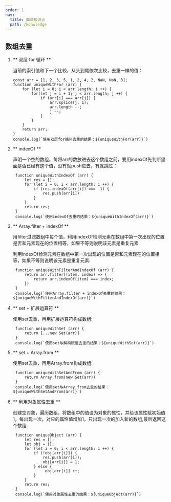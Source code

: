 ```yaml
---
order: 1
nav:
  title: 面试知识点
  path: /konwledge
---
```


## 数组去重

1. ** 双层 for 循环 **
   
   当前的索引值和下一个比较，从头到尾依次比较，去重一样的值：

    ```
    const arr = [1, 2, 3, 5, 1, 2, 4, 2, NaN, NaN, 3];
    function uniqueWithFor (arr) {
        for (let i = 0; i < arr.length; i ++) {
            for(let j = i + 1; j < arr.length; j ++) {
                if (arr[i] === arr[j]) {
                    arr.splice(j, 1);
                    arr.length --;
                    j --;
                }
            }
        }
        return arr;
    }
    console.log(`使用双层for循环去重的结果：${uniqueWithFor(arr)}`)
    ```

2. ** indexOf **

   声明一个空的数组，每将arr的数放进去这个数组之前，要用indexOf先判断里面是否已经有这个值，没有就push进去，有就跳过：

   ```
    function uniqueWithIndexOf (arr) {
        let res = [];
        for (let i = 0; i < arr.length; i ++) {
            if (res.indexOf(arr[i]) === -1) {
                res.push(arr[i])
            }
        }
        return res;
    }
    console.log(`使用indexOf去重的结果：${uniqueWithIndexOf(arr)}`)   
   ```

3. ** Array.filter + indexOf **

   用filter过滤数组中每个值，利用indexOf检测元素在数组中第一次出现的位置是否和元素现在的位置相等，如果不等则说明该元素是重复元素
   
   利用indexOf检测元素在数组中第一次出现的位置是否和元素现在的位置相等，如果不等则说明该元素是重复元素:
   ```
    function uniqueWithFilterAndIndexOf (arr) {
        return arr.filter((item, index) => {
            return arr.indexOf(item) === index;
        })
    }
    console.log(`使用Array.filter + indexOf去重的结果：${uniqueWithFilterAndIndexOf(arr)}`)
   ```

4. ** set + 扩展运算符 **

   使用set去重，再用扩展运算符构成数组:
   ```
    function uniqueWithSet (arr) {
        return [...new Set(arr)]
    }
    console.log(`使用set与解构赋值去重的结果：${uniqueWithSet(arr)}`)
   ```

5. ** set + Array.from **
   
   使用set去重，再用Array.from构成数组:
   ```
    function uniqueWithSetAndFrom (arr) {
        return Array.from(new Set(arr))
    }
    console.log(`使用set与Array.from去重的结果：${uniqueWithSetAndFrom(arr)}`)
   ```

6. ** 利用对象属性去重 **

   创建空对象，遍历数组，将数组中的值设为对象的属性，并给该属性赋初始值1，每出现一次，对应的属性值增加1，只出现一次的加入新的数组,最后返回这个数组:
   ```
    function uniqueObject (arr) {
        let res = [];
        let obj = {};
        for (let i = 0; i < arr.length; i ++) {
            if (!obj[arr[i]]) {
                res.push(arr[i]);
                obj[arr[i]] = 1;
            } else {
                 obj[arr[i]] ++;
            }
        }
        return res;
    }
    console.log(`使用对象属性去重的结果：${uniqueObject(arr)}`)
   ```